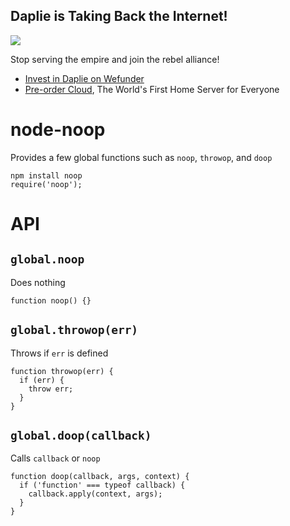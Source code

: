 Daplie is Taking Back the Internet!
--------------

[![](https://daplie.github.com/igg/images/ad-developer-rpi-white-890x275.jpg?v2)](https://daplie.com/preorder/)

Stop serving the empire and join the rebel alliance!

* [Invest in Daplie on Wefunder](https://daplie.com/invest/)
* [Pre-order Cloud](https://daplie.com/preorder/), The World's First Home Server for Everyone

node-noop
====

Provides a few global functions such as `noop`, `throwop`, and `doop`

    npm install noop
    require('noop');

API
====

`global.noop`
----

Does nothing

    function noop() {}

`global.throwop(err)`
----

Throws if `err` is defined

    function throwop(err) {
      if (err) {
        throw err;
      }
    }

`global.doop(callback)`
----

Calls `callback` or `noop`

    function doop(callback, args, context) {
      if ('function' === typeof callback) {
        callback.apply(context, args);
      }
    }
